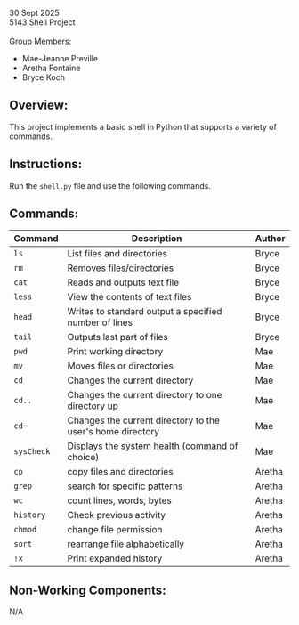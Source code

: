 30 Sept 2025 <br>
5143 Shell Project <br><br>
Group Members:
- Mae-Jeanne Preville
- Aretha Fontaine 
- Bryce Koch

## Overview:
This project implements a basic shell in Python that supports a variety of commands.

## Instructions:
Run the `shell.py` file and use the following commands.

## Commands:
| Command   | Description                     | Author   |
|-----------|---------------------------------|----------|
| `ls`      | List files and directories      |   Bryce  |
| `rm`      | Removes files/directories       |   Bryce  |
| `cat`     | Reads and outputs text file     |   Bryce  |
| `less`    | View the contents of text files |   Bryce  |
| `head`    | Writes to standard output a specified number of lines      |   Bryce  |
| `tail`    | Outputs last part of files      |   Bryce  |
| `pwd`     | Print working directory         |   Mae    |
| `mv`      | Moves files or directories      |   Mae    |
| `cd`      | Changes the current directory   |   Mae    |
| `cd..`    | Changes the current directory to one directory up             |   Mae    |
| `cd~`     | Changes the current directory to the user's home directory    |   Mae    |
| `sysCheck`| Displays the system health (command of choice)             |   Mae    |
| `cp`      | copy files and directories      |  Aretha  |
| `grep`    | search for specific patterns    |  Aretha  |
| `wc`      | count lines, words, bytes       |  Aretha  |
| `history` | Check previous activity         |  Aretha  |
| `chmod`   | change file permission          |  Aretha  |
| `sort`    | rearrange file alphabetically   |  Aretha  |
| `!x`      | Print expanded history          |  Aretha  |

## Non-Working Components:
N/A
